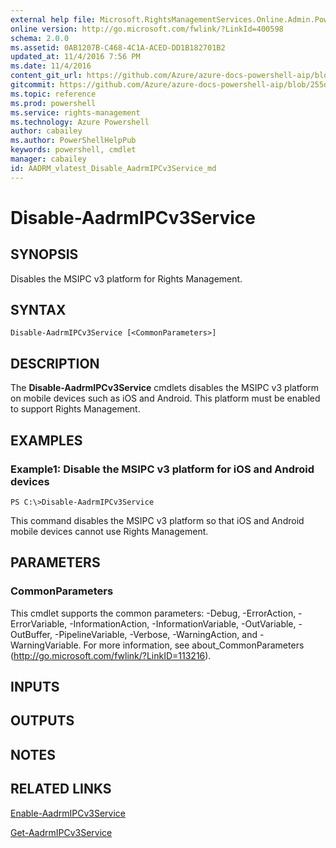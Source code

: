 ```yaml
---
external help file: Microsoft.RightsManagementServices.Online.Admin.PowerShell.dll-Help.xml
online version: http://go.microsoft.com/fwlink/?LinkId=400598
schema: 2.0.0
ms.assetid: 0AB1207B-C468-4C1A-ACED-DD1B182701B2
updated_at: 11/4/2016 7:56 PM
ms.date: 11/4/2016
content_git_url: https://github.com/Azure/azure-docs-powershell-aip/blob/live/Azure%20Information%20Protection/AADRM/vlatest/Disable-AadrmIPCv3Service.md
gitcommit: https://github.com/Azure/azure-docs-powershell-aip/blob/255ddad98222233495954a5753e4e2da2f26bc6d/Azure%20Information%20Protection/AADRM/vlatest/Disable-AadrmIPCv3Service.md
ms.topic: reference
ms.prod: powershell
ms.service: rights-management
ms.technology: Azure Powershell
author: cabailey
ms.author: PowerShellHelpPub
keywords: powershell, cmdlet
manager: cabailey
id: AADRM_vlatest_Disable_AadrmIPCv3Service_md
---
```


# Disable-AadrmIPCv3Service

## SYNOPSIS
Disables the MSIPC v3 platform for Rights Management.

## SYNTAX

```
Disable-AadrmIPCv3Service [<CommonParameters>]
```

## DESCRIPTION
The **Disable-AadrmIPCv3Service** cmdlets disables the MSIPC v3 platform on mobile devices such as iOS and Android.
This platform must be enabled to support Rights Management.

## EXAMPLES

### Example1: Disable the MSIPC v3 platform for iOS and Android devices
```
PS C:\>Disable-AadrmIPCv3Service
```

This command disables the MSIPC v3 platform so that iOS and Android mobile devices cannot use Rights Management.

## PARAMETERS

### CommonParameters
This cmdlet supports the common parameters: -Debug, -ErrorAction, -ErrorVariable, -InformationAction, -InformationVariable, -OutVariable, -OutBuffer, -PipelineVariable, -Verbose, -WarningAction, and -WarningVariable. For more information, see about_CommonParameters (http://go.microsoft.com/fwlink/?LinkID=113216).

## INPUTS

## OUTPUTS

## NOTES

## RELATED LINKS

[Enable-AadrmIPCv3Service](xref:AADRM/vlatest/Enable-AadrmIPCv3Service.md)

[Get-AadrmIPCv3Service](xref:AADRM/vlatest/Get-AadrmIPCv3Service.md)
